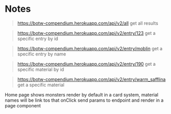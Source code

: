 # Notes

> https://botw-compendium.herokuapp.com/api/v2/all get all results

> https://botw-compendium.herokuapp.com/api/v2/entry/123 get a specific entry by id

> https://botw-compendium.herokuapp.com/api/v2/entry/moblin get a specific entry by name

> https://botw-compendium.herokuapp.com/api/v2/entry/190 get a specific material by id

> https://botw-compendium.herokuapp.com/api/v2/entry/warm_safflina get a specific material

Home page shows monsters render by default in a card system, material names will be link tos that onClick send params to endpoint and render in a page component